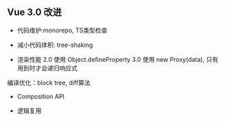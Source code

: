 ## Vue 3.0 改进
- 代码维护:monorepo, TS类型检查

- 减小代码体积: tree-shaking

- 渲染性能
2.0 使用 Object.defineProperty
3.0 使用 new Proxy(data), 只有用到时才会递归响应式

编译优化：block tree, diff算法

- Composition API

- 逻辑复用


